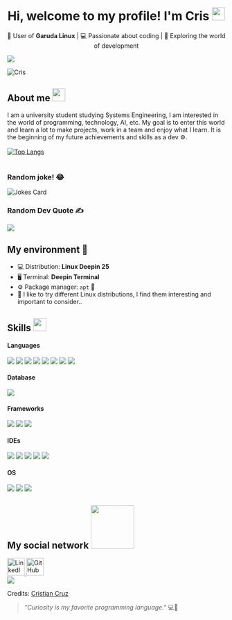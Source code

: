 ## <h1 align="center">Hi, welcome to my profile! I'm Cris <img src = "https://raw.githubusercontent.com/MartinHeinz/MartinHeinz/master/wave.gif" width = 30px> </h1>

<p align="center">
  🐧 User of <strong>Garuda Linux</strong> | 💻 Passionate about coding | 🚀 Exploring the world of development
</p>

<img src="https://acortar.link/Pn1HTC">
<p align="left"> <img src="https://komarev.com/ghpvc/?username=CristianCruz0309&style=for-the-badge" alt="Cris" /> </p>

## About me <img src="https://media.giphy.com/media/iY8CRBdQXODJSCERIr/giphy.gif" width="30px">&nbsp;

I am a university student studying Systems Engineering, I am interested in the world of programming, technology, AI, etc. My goal is to enter this world and learn a lot to make projects, work in a team and enjoy what I learn. It is the beginning of my future achievements and skills as a dev ⚙️.
<br>
<br>
[![Top Langs](https://github-readme-stats.vercel.app/api/top-langs/?username=CristianCruz0309&theme=great-gatsby&layout=compact)](https://github.com/CristianCruz0309)
<br>
<br>
### Random joke! 😂
![Jokes Card](https://readme-jokes.vercel.app/api)

### Random Dev Quote ✍️
![](https://quotes-github-readme.vercel.app/api?type=horizontal&theme=radical)

## My environment 🐧

- 💻 Distribution: **Linux Deepin 25**
- 🖥️ Terminal: **Deepin Terminal**
- ⚙️ Package manager: `apt` 🧡
- 🎨 I like to try different Linux distributions, I find them interesting and important to consider..

## Skills <img src="https://media.giphy.com/media/iY8CRBdQXODJSCERIr/giphy.gif" width="30px">&nbsp;

<h4> Languages </h4>
<span>
  <img src="https://img.shields.io/badge/HTML5-E34F26?style=for-the-badge&logo=html5&logoColor=white">
  <img src="https://img.shields.io/badge/CSS3-1572B6?style=for-the-badge&logo=css3&logoColor=white">
  <img src="https://img.shields.io/badge/JavaScript-F7DF1E?style=for-the-badge&logo=javascript&logoColor=black">
  <img src="https://img.shields.io/badge/Python-3776AB?style=for-the-badge&logo=python&logoColor=white">
  <img src="https://img.shields.io/badge/Java-ED8B00?style=for-the-badge&logo=java&logoColor=white">
  <img src="https://img.shields.io/badge/C-00599C?style=for-the-badge&logo=c&logoColor=white">
  <img src="https://img.shields.io/badge/C++-00599C?style=for-the-badge&logo=c%2B%2B&logoColor=white">
  <img src="https://img.shields.io/badge/C%23-239120?style=for-the-badge&logo=c-sharp&logoColor=white">
</span>

<h4> Database </h4>
<span>
  <img src="https://img.shields.io/badge/MariaDB-003545?style=for-the-badge&logo=mariadb&logoColor=white">
</span>

<h4> Frameworks </h4>
<span>
  <img src="https://img.shields.io/badge/npm-CB3837?style=for-the-badge&logo=npm&logoColor=white">
  <img src="https://img.shields.io/badge/Node.js-339933?style=for-the-badge&logo=nodedotjs&logoColor=white">
  <img src="https://img.shields.io/badge/React-20232A?style=for-the-badge&logo=react&logoColor=61DAFB">
</span>

<h4> IDEs </h4>
<span>
  <img src="https://img.shields.io/badge/Visual_Studio-68217A?style=for-the-badge&logo=visual-studio&logoColor=white">
  <img src="https://img.shields.io/badge/PyCharm-000000?style=for-the-badge&logo=pycharm&logoColor=white">
  <img src="https://img.shields.io/badge/IntelliJ_IDEA-000000?style=for-the-badge&logo=intellij-idea&logoColor=white">
  <img src="https://img.shields.io/badge/WebStorm-000000?style=for-the-badge&logo=webstorm&logoColor=white">
  <img src="https://img.shields.io/badge/Google_Colab-F9AB00?style=for-the-badge&logo=googlecolab&logoColor=white">
</span>

<h4> OS </h4>
<span>
  <img src="https://img.shields.io/badge/Windows-0078D6?style=for-the-badge&logo=windows&logoColor=white">
  <img src="https://img.shields.io/badge/Linux-FCC624?style=for-the-badge&logo=linux&logoColor=black">
  <img src="https://img.shields.io/badge/Garuda_Linux-3B275F?style=for-the-badge&logo=garuda-linux&logoColor=white">
</span>
<br>

## My social network <img src='https://raw.githubusercontent.com/ShahriarShafin/ShahriarShafin/main/Assets/handshake.gif' width="100px">
<a href="https://www.linkedin.com/in/cristian-camilo-cruz-gallego/" target="_blank">
  <img src="https://cdn.jsdelivr.net/gh/devicons/devicon/icons/linkedin/linkedin-original.svg" alt="LinkedIn" width="40" height="40"/>
</a>
<a href="https://github.com/CristianCruz0309" target="_blank">
  <img src="https://img.icons8.com/ios-filled/50/ffffff/github.png" alt="GitHub" width="40" height="40"/> 
</a>

<br>

<img src="https://user-images.githubusercontent.com/73097560/115834477-dbab4500-a447-11eb-908a-139a6edaec5c.gif">

Credits: [Cristian Cruz](https://github.com/CristianCruz0309)
<br>

> _"Curiosity is my favorite programming language."_ 💻🦅

<!--
**CristianCruz0309/CristianCruz0309** is a ✨ _special_ ✨ repository because its `README.md` (this file) appears on your GitHub profile.

Here are some ideas to get you started:

- 🔭 I’m currently working on ...
- 🌱 I’m currently learning ...
- 👯 I’m looking to collaborate on ...
- 🤔 I’m looking for help with ...
- 💬 Ask me about ...
- 📫 How to reach me: ...
- 😄 Pronouns: ...
- ⚡ Fun fact: ...
-->

